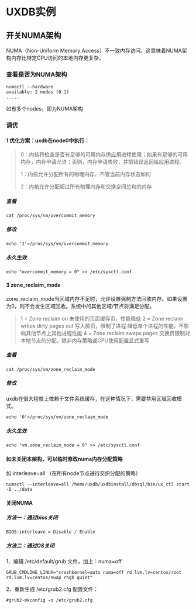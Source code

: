 # UXDB实例

## 开关NUMA架构

NUMA（Non-Uniform Memory Access）不一致内存访问。这意味着NUMA架构内存比特定CPU访问的本地内存更复杂。

### 查看是否为NUMA架构

```shell
numactl --hardware
available: 2 nodes (0-1)
.....
```

如有多个nodes，即为NUMA架构

### 调优

#### 1 优化方案：uxdb在node0中执行：

> 0：内核将检查是否有足够的可用内存供应用进程使用；如果有足够的可用内存，内存申请允许；否则，内存申请失败，并把错误返回给应用进程。
>
> 1：内核允许分配所有的物理内存，不管当前内存状态如何
>
> 2：内核允许分配超过所有物理内存和交换空间总和的内存

##### 查看

```
cat /proc/sys/vm/overcommit_memory
```

##### 修改

```
echo '1'>/proc/sys/vm/overcommit_memory
```

##### 永久生效

```
echo "overcommit_memory = 0" >> /etc/sysctl.conf
```

#### 3 zone_reclaim_mode

zone_reclaim_mode当区域内存不足时，允许设置强制方法回收内存。如果设置为0，则不会发生区域回收。系统中的其他区域/节点将满足分配。

> 1  = Zone reclaim on 未使用的页面缓存页，性能降低
> 2  = Zone reclaim writes dirty pages out 写入脏页，限制了进程 降低单个进程的性能，不影响其他节点上其他进程性能
> 4  = Zone reclaim swaps pages 交换页限制对本地节点的分配，除非内存策略或CPU使用配置显式重写

##### 查看

```shell
cat /proc/sys/vm/zone_reclaim_mode
```

##### 修改

uxdb在很大程度上依赖于文件系统缓存，在这种情况下，需要禁用区域回收模式。

```shell
echo '0'>/proc/sys/vm/zone_reclaim_mode
```

##### 永久生效

```shell
echo "vm.zone_reclaim_mode = 0" >> /etc/sysctl.conf
```

#### 如未关闭本架构，可以临时修改numa内存分配策略

如 interleave=all （在所有node节点进行交织分配的策略）

```shell
numactl --interleave=all /home/uxdb/uxdbinstall/dbsql/bin/ux_ctl start -D ../data
```

#### 关闭NUMA

##### 方法一：通过bios关闭

```shell
BIOS:interleave = Disable / Enable
```

##### 方法二：通过OS关闭

1、编辑 /etc/default/grub 文件，加上：numa=off

```shell
GRUB_CMDLINE_LINUX="crashkernel=auto numa=off rd.lvm.lv=centos/root rd.lvm.lv=centos/swap rhgb quiet"
```

2、重新生成 /etc/grub2.cfg 配置文件：

```shell
#grub2-mkconfig -o /etc/grub2.cfg
```

